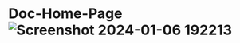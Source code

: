 # Doc-Home-Page![Screenshot 2024-01-06 192213](https://github.com/Kingsman119/Doc-Home-Page/assets/154053800/1c0cc644-c67e-4b7e-b843-d33f91b17bb7)
